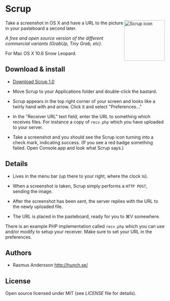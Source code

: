 # Scrup

[<img src="http://github.com/rsms/scrup/raw/master/resources/icon.png" width="128" alt="Scrup icon" align="right" />](http://hunch.se/scrup/dist/scrup-1.0.zip)

Take a screenshot in OS X and have a URL to the picture in your pasteboard a second later.

*A free and open source version of the different commercial variants (GrabUp, Tiny Grab, etc).*

For Mac OS X 10.6 Snow Leopard.

## Download & install

- [Download Scrup 1.0](http://hunch.se/scrup/dist/scrup-1.0.zip)

- Move Scrup to your Applications folder and double-click the bastard.

- Scrup appears in the top right corner of your screen and looks like a twirly hand with and arrow. Click it and select "Preferences..."

- In the "Receiver URL" text field, enter the URL to something which receives files. For instance a copy of `recv.php` which you have uploaded to your server.

- Take a screenshot and you should see the Scrup icon turning into a check mark, indicating success. (If you see a red badge something failed. Open Console.app and look what Scrup says.)


## Details

- Lives in the menu bar (up there to your right, where the clock is).

- When a screenshot is taken, Scrup simply performs a `HTTP POST`, sending the image.

- After the screenshot has been sent, the server replies with the URL to the newly uploaded file.

- The URL is placed in the pasteboard, ready for you to  ⌘V somewhere.

There is an example PHP implementation called `recv.php` which you can use and/or modify to setup your receiver. Make sure to set your URL in the preferences.

## Authors

- Rasmus Andersson <http://hunch.se/>

## License

Open source licensed under MIT (see _LICENSE_ file for details).
